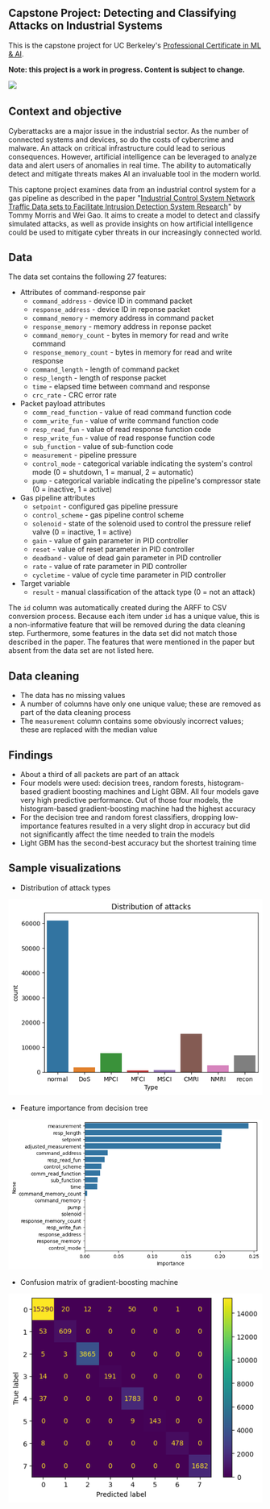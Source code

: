 ## Capstone Project: Detecting and Classifying Attacks on Industrial Systems

This is the capstone project for UC Berkeley's [Professional Certificate in ML &amp; AI](https://em-executive.berkeley.edu/professional-certificate-machine-learning-artificial-intelligence?advocate_program=01t2s000000ZqNbAAK&advocate_source=dashboard&coupon=IXFD6%3A11-8KE65G8&utm_campaign=incentivized_referrals&utm_content=SO+-+Berkeley+Professional+Certificate+in+ML+%26+AI&utm_medium=personal_url&utm_placement=dashboard&utm_source=referral&utm_term=U4i1l80W3GTaStzCNlN16AsmRVmMs3322wkrdiFJJXDjWY2Kl%2FSmYByqk28Z1wpPBt57rCVH9fEKu%2Bj%2B%2B2MnNXlRmW48YqIE%2Ff68xD%2BvB2eWYj%2BrPjaTIMN4--cMEm5pJ85sMlQO6a--ybrOaW%2FFOItWpgIey12Duw%3D%3D#referrals-email-capture-modal).

**Note: this project is a work in progress. Content is subject to change.**

![](https://i.kym-cdn.com/photos/images/newsfeed/000/401/369/ff0.png)

## Context and objective

Cyberattacks are a major issue in the industrial sector. As the number of connected systems and devices, so do the costs of cybercrime and malware. An attack on critical infrastructure could lead to serious consequences. However, artificial intelligence can be leveraged to analyze data and alert users of anomalies in real time. The ability to automatically detect and mitigate threats makes AI an invaluable tool in the modern world.

This captone project examines data from an industrial control system for a gas pipeline as described in the paper "[Industrial Control System Network Traffic Data sets to Facilitate Intrusion Detection System Research](https://link.springer.com/chapter/10.1007/978-3-662-45355-1_5)" by Tommy Morris and Wei Gao. It aims to create a model to detect and classify simulated attacks, as well as provide insights on how artificial intelligence could be used to mitigate cyber threats in our increasingly connected world.

## Data

The data set contains the following 27 features:

* Attributes of command-response pair
  * `command_address` - device ID in command packet
  * `response_address` - device ID in reponse packet
  * `command_memory` - memory address in command packet
  * `response_memory` - memory address in reponse packet
  * `command_memory_count` - bytes in memory for read and write command
  * `response_memory_count` - bytes in memory for read and write response
  * `command_length` - length of command packet
  * `resp_length` - length of response packet
  * `time` - elapsed time between command and response
  * `crc_rate` - CRC error rate
* Packet payload attributes
  * `comm_read_function` - value of read command function code
  * `comm_write_fun` - value of write command function code
  * `resp_read_fun` - value of read response function code
  * `resp_write_fun` - value of read response function code
  * `sub_function` - value of sub-function code
  * `measurement` - pipeline pressure
  * `control_mode` - categorical variable indicating the system's control mode (0 = shutdown, 1 = manual, 2 = automatic)
  * `pump` - categorical variable indicating the pipeline's compressor state (0 = inactive, 1 = active)
* Gas pipeline attributes
  * `setpoint` - configured gas pipeline pressure
  * `control_scheme` - gas pipeline control scheme
  * `solenoid` - state of the solenoid used to control the pressure relief valve (0 = inactive, 1 = active)
  * `gain` - value of gain parameter in PID controller
  * `reset` - value of reset parameter in PID controller
  * `deadband` - value of dead gain parameter in PID controller
  * `rate` - value of rate parameter in PID controller
  * `cycletime` - value of cycle time parameter in PID controller
* Target variable
  * `result` - manual classification of the attack type (0 = not an attack)

The `id` column was automatically created during the ARFF to CSV conversion process. Because each item under `id` has a unique value, this is a non-informative feature that will be removed during the data cleaning step. Furthermore, some features in the data set did not match those described in the paper. The features that were mentioned in the paper but absent from the data set are not listed here.

## Data cleaning

* The data has no missing values
* A number of columns have only one unique value; these are removed as part of the data cleaning process
* The `measurement` column contains some obviously incorrect values; these are replaced with the median value

## Findings

* About a third of all packets are part of an attack
* Four models were used: decision trees, random forests, histogram-based gradient boosting machines and Light GBM. All four models gave very high predictive performance. Out of those four models, the histogram-based gradient-boosting machine had the highest accuracy
* For the decision tree and random forest classifiers, dropping low-importance features resulted in a very slight drop in accuracy but did not significantly affect the time needed to train the models
* Light GBM has the second-best accuracy but the shortest training time

## Sample visualizations

* Distribution of attack types

![](images/attacks.png)

* Feature importance from decision tree

![](images/dt_importance.png)

* Confusion matrix of gradient-boosting machine

![](images/gbm_cm.png)